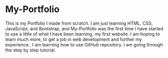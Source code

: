 # My-Portfolio
This is my Portfolio I made from scratch.  I am just learning HTML, CSS, JavaScript, and Bootstrap, and My-Portfolio was the first time I have started to use a little of what I have been learning, my first website.  I am hoping to learn much more, to get a job in web development and further my experience..
I am learning how to use GitHub repository.  I am going through the step by step tutorial.
